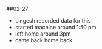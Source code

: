 ##02-27 
- Lingesh recorded data for this 
- started machine around 1:50 pm 
- left home around 3pm
- came back home back 